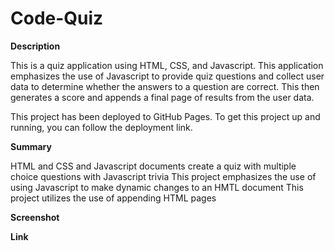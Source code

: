 # Code-Quiz

**Description**

This is a quiz application using HTML, CSS, and Javascript. This application emphasizes the use of Javascript to provide quiz questions and collect user data to determine whether the answers to a question are correct. This then generates a score and appends a final page of results from the user data.

This project has been deployed to GitHub Pages. To get this project up and running, you can follow the deployment link.

**Summary**

HTML and CSS and Javascript documents create a quiz with multiple choice questions with Javascript trivia
This project emphasizes the use of using Javascript to make dynamic changes to an HMTL document
This project utilizes the use of appending HTML pages

**Screenshot**

**Link**